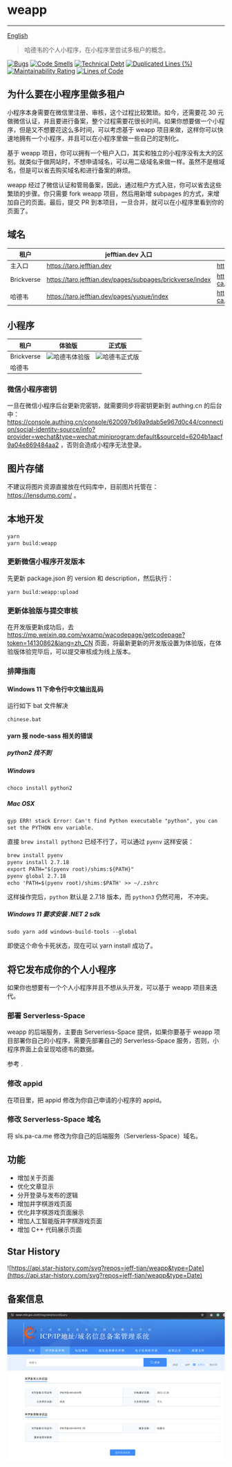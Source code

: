 # weapp

---

[English](README.md)

> 哈德韦的个人小程序，在小程序里尝试多租户的概念。

[![Bugs](https://sonarcloud.io/api/project_badges/measure?project=Jeff-Tian_weapp&metric=bugs)](https://sonarcloud.io/summary/new_code?id=Jeff-Tian_weapp)
[![Code Smells](https://sonarcloud.io/api/project_badges/measure?project=Jeff-Tian_weapp&metric=code_smells)](https://sonarcloud.io/summary/new_code?id=Jeff-Tian_weapp)
[![Technical Debt](https://sonarcloud.io/api/project_badges/measure?project=Jeff-Tian_weapp&metric=sqale_index)](https://sonarcloud.io/summary/new_code?id=Jeff-Tian_weapp)
[![Duplicated Lines (%)](https://sonarcloud.io/api/project_badges/measure?project=Jeff-Tian_weapp&metric=duplicated_lines_density)](https://sonarcloud.io/summary/new_code?id=Jeff-Tian_weapp)
[![Maintainability Rating](https://sonarcloud.io/api/project_badges/measure?project=Jeff-Tian_weapp&metric=sqale_rating)](https://sonarcloud.io/summary/new_code?id=Jeff-Tian_weapp)
[![Lines of Code](https://sonarcloud.io/api/project_badges/measure?project=Jeff-Tian_weapp&metric=ncloc)](https://sonarcloud.io/summary/new_code?id=Jeff-Tian_weapp)

## 为什么要在小程序里做多租户

小程序本身需要在微信里注册、审核，这个过程比较繁琐。如今，还需要花 30
元做微信认证，并且要进行备案，整个过程需要花很长时间。如果你想要做一个小程序，但是又不想要花这么多时间，可以考虑基于 weapp
项目来做，这样你可以快速地拥有一个小程序，并且可以在小程序里做一些自己的定制化。

基于 weapp 项目，你可以拥有一个租户入口，其实和独立的小程序没有太大的区别。就类似于做网站时，不想申请域名，可以用二级域名来做一样。虽然不是根域名，但是可以省去购买域名和进行备案的麻烦。

weapp 经过了微信认证和管局备案，因此，通过租户方式入驻，你可以省去这些繁琐的步骤。你只需要 fork weapp 项目，然后用新增
subpages 的方式，来增加自己的页面。最后，提交 PR 到本项目，一旦合并，就可以在小程序里看到你的页面了。

## 域名

| 租户         | jefftian.dev    入口                                        | pa-ca.me（通过了域名备案） 入口                                  |
|------------|-----------------------------------------------------------|-------------------------------------------------------|
| 主入口        | https://taro.jefftian.dev                                 | https://taro.pa-ca.me                                 |
| Brickverse | https://taro.jefftian.dev/pages/subpages/brickverse/index | https://taro.pa-ca.me/pages/subpages/brickverse/index |
| 哈德韦        | https://taro.jefftian.dev/pages/yuque/index               | https://taro.pa-ca.me/pages/yuque/index               |

## 小程序

| 租户         | 体验版                                             | 正式版                                               |
|------------|-------------------------------------------------|---------------------------------------------------|
| Brickverse | ![哈德韦体验版](https://i1.lensdump.com/i/Rg0UAq.jpg) | ![哈德韦正式版](https://i.lensdump.com/i/Rg0cVA.md.png) |
| 哈德韦        |                                                 |                                                   |

### 微信小程序密钥

一旦在微信小程序后台更新完密钥，就需要同步将密钥更新到 authing.cn
的后台中：https://console.authing.cn/console/620097b69a9dab5e967d0c44/connection/social-identity-source/info?provider=wechat&type=wechat:miniprogram:default&sourceId=6204b1aacf9a04e869484aa2
，否则会造成小程序无法登录。

## 图片存储

不建议将图片资源直接放在代码库中，目前图片托管在： https://lensdump.com/ 。

## 本地开发

```shell
yarn 
yarn build:weapp
```

### 更新微信小程序开发版本

先更新 package.json 的 version 和 description，然后执行：

```shell
yarn build:weapp:upload
```

### 更新体验版与提交审核

在开发版更新成功后，去 https://mp.weixin.qq.com/wxamp/wacodepage/getcodepage?token=14130862&lang=zh_CN
页面，将最新更新的开发版设置为体验版，在体验版体验完毕后，可以提交审核成为线上版本。

### 排障指南

#### Windows 11 下命令行中文输出乱码

运行如下 bat 文件解决

```shell
chinese.bat
```

#### yarn 报 node-sass 相关的错误

##### python2 找不到

##### Windows

```shell
choco install python2
```

##### Mac OSX

```shell
gyp ERR! stack Error: Can't find Python executable "python", you can set the PYTHON env variable.
```

直接 `brew install python2` 已经不行了，可以通过 `pyenv` 这样安装：

```shell
brew install pyenv
pyenv install 2.7.18
export PATH="$(pyenv root)/shims:${PATH}"
pyenv global 2.7.18
echo 'PATH=$(pyenv root)/shims:$PATH' >> ~/.zshrc
```

这样操作完后，`python` 默认是 2.7.18 版本，而 `python3` 仍然可用， 不冲突。

##### Windows 11 要求安装 .NET 2 sdk

```shell
sudo yarn add windows-build-tools --global
```

即使这个命令卡死状态，现在可以 yarn install 成功了。

## 将它发布成你的个人小程序

如果你也想要有一个个人小程序并且不想从头开发，可以基于 weapp 项目来迭代。

### 部署 Serverless-Space

weapp 的后端服务，主要由 Serverless-Space 提供，如果你要基于 weapp 项目部署你自己的小程序，需要先部署自己的
Serverless-Space 服务，否则，小程序界面上会呈现哈德韦的数据。

参考 []().

### 修改 appid

在项目里，把 appid 修改为你自己申请的小程序的 appid。

### 修改 Serverless-Space 域名

将 sls.pa-ca.me 修改为你自己的后端服务（Serverless-Space）域名。

## 功能

- 增加关于页面
- 优化文章显示
- 分开登录与发布的逻辑
- 增加井字棋游戏页面
- 优化井字棋游戏页面展示
- 增加人工智能版井字棋游戏页面
- 增加 C++ 代码展示页面

## Star History

![https://api.star-history.com/svg?repos=jeff-tian/weapp&type=Date](https://api.star-history.com/svg?repos=jeff-tian/weapp&type=Date)

## 备案信息

![](./beian.png)

